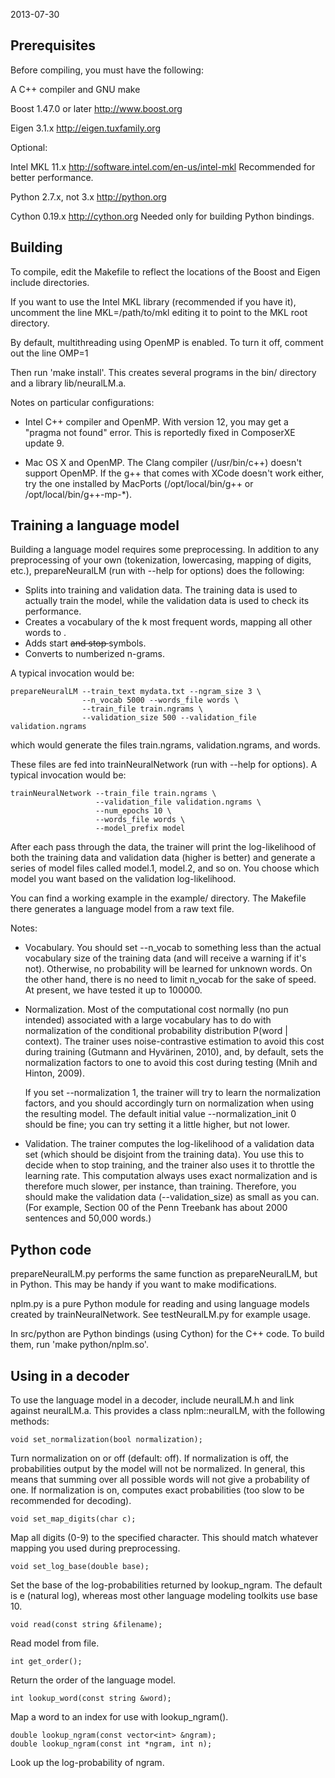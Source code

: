 2013-07-30

Prerequisites
-------------

Before compiling, you must have the following:

A C++ compiler and GNU make

Boost 1.47.0 or later
http://www.boost.org

Eigen 3.1.x
http://eigen.tuxfamily.org

Optional:

Intel MKL 11.x
http://software.intel.com/en-us/intel-mkl
Recommended for better performance.

Python 2.7.x, not 3.x
http://python.org

Cython 0.19.x
http://cython.org
Needed only for building Python bindings.

Building
--------

To compile, edit the Makefile to reflect the locations of the Boost
and Eigen include directories.

If you want to use the Intel MKL library (recommended if you have it),
uncomment the line
    MKL=/path/to/mkl
editing it to point to the MKL root directory.

By default, multithreading using OpenMP is enabled. To turn it off,
comment out the line
    OMP=1

Then run 'make install'. This creates several programs in the bin/
directory and a library lib/neuralLM.a.

Notes on particular configurations:

- Intel C++ compiler and OpenMP. With version 12, you may get a
  "pragma not found" error. This is reportedly fixed in ComposerXE
  update 9.

- Mac OS X and OpenMP. The Clang compiler (/usr/bin/c++) doesn't
  support OpenMP. If the g++ that comes with XCode doesn't work
  either, try the one installed by MacPorts (/opt/local/bin/g++ or
  /opt/local/bin/g++-mp-*).

Training a language model
-------------------------

Building a language model requires some preprocessing. In addition to
any preprocessing of your own (tokenization, lowercasing, mapping of
digits, etc.), prepareNeuralLM (run with --help for options) does the
following:

- Splits into training and validation data. The training data is used
  to actually train the model, while the validation data is used to
  check its performance.
- Creates a vocabulary of the k most frequent words, mapping all other
  words to <unk>.
- Adds start <s> and stop </s> symbols.
- Converts to numberized n-grams.

A typical invocation would be:

    prepareNeuralLM --train_text mydata.txt --ngram_size 3 \
                    --n_vocab 5000 --words_file words \
                    --train_file train.ngrams \
                    --validation_size 500 --validation_file validation.ngrams

which would generate the files train.ngrams, validation.ngrams, and words.

These files are fed into trainNeuralNetwork (run with --help for
options). A typical invocation would be:

    trainNeuralNetwork --train_file train.ngrams \
                       --validation_file validation.ngrams \
                       --num_epochs 10 \
                       --words_file words \
                       --model_prefix model

After each pass through the data, the trainer will print the
log-likelihood of both the training data and validation data (higher
is better) and generate a series of model files called model.1,
model.2, and so on. You choose which model you want based on the
validation log-likelihood.

You can find a working example in the example/ directory. The Makefile
there generates a language model from a raw text file.

Notes:

- Vocabulary. You should set --n_vocab to something less than the
  actual vocabulary size of the training data (and will receive a
  warning if it's not). Otherwise, no probability will be learned for
  unknown words. On the other hand, there is no need to limit n_vocab
  for the sake of speed. At present, we have tested it up to 100000.

- Normalization. Most of the computational cost normally (no pun
  intended) associated with a large vocabulary has to do with
  normalization of the conditional probability distribution P(word |
  context). The trainer uses noise-contrastive estimation to avoid
  this cost during training (Gutmann and Hyvärinen, 2010), and, by
  default, sets the normalization factors to one to avoid this cost
  during testing (Mnih and Hinton, 2009).

  If you set --normalization 1, the trainer will try to learn the
  normalization factors, and you should accordingly turn on
  normalization when using the resulting model. The default initial
  value --normalization_init 0 should be fine; you can try setting it
  a little higher, but not lower.

- Validation. The trainer computes the log-likelihood of a validation
  data set (which should be disjoint from the training data). You use
  this to decide when to stop training, and the trainer also uses it
  to throttle the learning rate. This computation always uses exact
  normalization and is therefore much slower, per instance, than
  training. Therefore, you should make the validation data
  (--validation_size) as small as you can. (For example, Section 00 of
  the Penn Treebank has about 2000 sentences and 50,000 words.)

Python code
-----------

prepareNeuralLM.py performs the same function as prepareNeuralLM, but in
Python. This may be handy if you want to make modifications.

nplm.py is a pure Python module for reading and using language models
created by trainNeuralNetwork. See testNeuralLM.py for example usage.

In src/python are Python bindings (using Cython) for the C++ code. To
build them, run 'make python/nplm.so'.

Using in a decoder
------------------

To use the language model in a decoder, include neuralLM.h and link
against neuralLM.a. This provides a class nplm::neuralLM, with the
following methods:

    void set_normalization(bool normalization);

Turn normalization on or off (default: off). If normalization is off,
the probabilities output by the model will not be normalized. In
general, this means that summing over all possible words will not give
a probability of one. If normalization is on, computes exact
probabilities (too slow to be recommended for decoding).

    void set_map_digits(char c);

Map all digits (0-9) to the specified character. This should match
whatever mapping you used during preprocessing.

    void set_log_base(double base);

Set the base of the log-probabilities returned by lookup_ngram. The
default is e (natural log), whereas most other language modeling
toolkits use base 10.

    void read(const string &filename);

Read model from file.

    int get_order();

Return the order of the language model.

    int lookup_word(const string &word);

Map a word to an index for use with lookup_ngram().

    double lookup_ngram(const vector<int> &ngram);
    double lookup_ngram(const int *ngram, int n);

Look up the log-probability of ngram.

